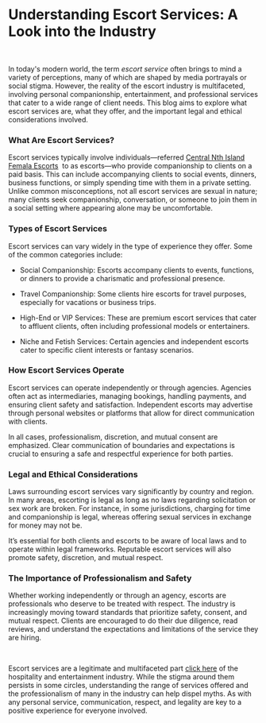 <p><!-- x-tinymce/html --></p>
<h1 data-start="169" data-end="228">Understanding Escort Services: A Look into the Industry</h1>
<p data-start="169" data-end="228">&nbsp;</p>
<p data-start="230" data-end="700">In today's modern world, the term <em data-start="264" data-end="280">escort service</em> often brings to mind a variety of perceptions, many of which are shaped by media portrayals or social stigma. However, the reality of the escort industry is multifaceted, involving personal companionship, entertainment, and professional services that cater to a wide range of client needs. This blog aims to explore what escort services are, what they offer, and the important legal and ethical considerations involved.</p>
<h3 data-start="702" data-end="731">What Are Escort Services?</h3>
<p data-start="733" data-end="1207">Escort services typically involve individuals&mdash;referred <a href="https://nzescortbabe.co.nz/listing-location/central-nth-island/">Central Nth Island Femala Escorts</a>&nbsp; to as escorts&mdash;who provide companionship to clients on a paid basis. This can include accompanying clients to social events, dinners, business functions, or simply spending time with them in a private setting. Unlike common misconceptions, not all escort services are sexual in nature; many clients seek companionship, conversation, or someone to join them in a social setting where appearing alone may be uncomfortable.</p>
<h3 data-start="1209" data-end="1237">Types of Escort Services</h3>
<p data-start="1239" data-end="1347">Escort services can vary widely in the type of experience they offer. Some of the common categories include:</p>
<ul data-start="1349" data-end="1888">
<li data-start="1349" data-end="1487">
<p data-start="1351" data-end="1487">Social Companionship: Escorts accompany clients to events, functions, or dinners to provide a charismatic and professional presence.</p>
</li>
<li data-start="1488" data-end="1606">
<p data-start="1490" data-end="1606">Travel Companionship: Some clients hire escorts for travel purposes, especially for vacations or business trips.</p>
</li>
<li data-start="1607" data-end="1757">
<p data-start="1609" data-end="1757">High-End or VIP Services: These are premium escort services that cater to affluent clients, often including professional models or entertainers.</p>
</li>
<li data-start="1758" data-end="1888">
<p data-start="1760" data-end="1888">Niche and Fetish Services: Certain agencies and independent escorts cater to specific client interests or fantasy scenarios.</p>
</li>
</ul>
<h3 data-start="1890" data-end="1921">How Escort Services Operate</h3>
<p data-start="1923" data-end="2229">Escort services can operate independently or through agencies. Agencies often act as intermediaries, managing bookings, handling payments, and ensuring client safety and satisfaction. Independent escorts may advertise through personal websites or platforms that allow for direct communication with clients.</p>
<p data-start="2231" data-end="2433">In all cases, professionalism, discretion, and mutual consent are emphasized. Clear communication of boundaries and expectations is crucial to ensuring a safe and respectful experience for both parties.</p>
<h3 data-start="2435" data-end="2471">Legal and Ethical Considerations</h3>
<p data-start="2473" data-end="2797">Laws surrounding escort services vary significantly by country and region. In many areas, escorting is legal as long as no laws regarding solicitation or sex work are broken. For instance, in some jurisdictions, charging for time and companionship is legal, whereas offering sexual services in exchange for money may not be.</p>
<p data-start="2799" data-end="2992">It&rsquo;s essential for both clients and escorts to be aware of local laws and to operate within legal frameworks. Reputable escort services will also promote safety, discretion, and mutual respect.</p>
<h3 data-start="2994" data-end="3042">The Importance of Professionalism and Safety</h3>
<p data-start="3044" data-end="3411">Whether working independently or through an agency, escorts are professionals who deserve to be treated with respect. The industry is increasingly moving toward standards that prioritize safety, consent, and mutual respect. Clients are encouraged to do their due diligence, read reviews, and understand the expectations and limitations of the service they are hiring.</p>
<p data-start="3418" data-end="3432">&nbsp;</p>
<p data-start="3434" data-end="3828">Escort services are a legitimate and multifaceted part <a href="https://theopendiaries.com/note/6836fa8d82c3ef0f872bac49">click here</a> of the hospitality and entertainment industry. While the stigma around them persists in some circles, understanding the range of services offered and the professionalism of many in the industry can help dispel myths. As with any personal service, communication, respect, and legality are key to a positive experience for everyone involved.</p>
